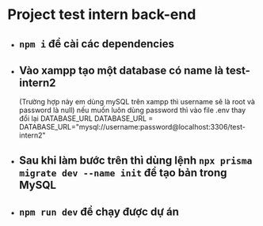 # Project test intern back-end

- ## `npm i` để cài các dependencies

- ## Vào xampp tạo một database có name là test-intern2

    (Trường hợp này em dùng mySQL trên xampp thì username sẽ là root và password là null) nếu muốn luôn dùng password thì vào file .env thay đổi lại DATABASE_URL
    DATABASE_URL = DATABASE_URL="mysql://username:password@localhost:3306/test-intern2"

- ## Sau khi làm bước trên thì dùng lệnh `npx prisma migrate dev --name init` để tạo bản trong MySQL

- ## `npm run dev` để chạy được dự án

